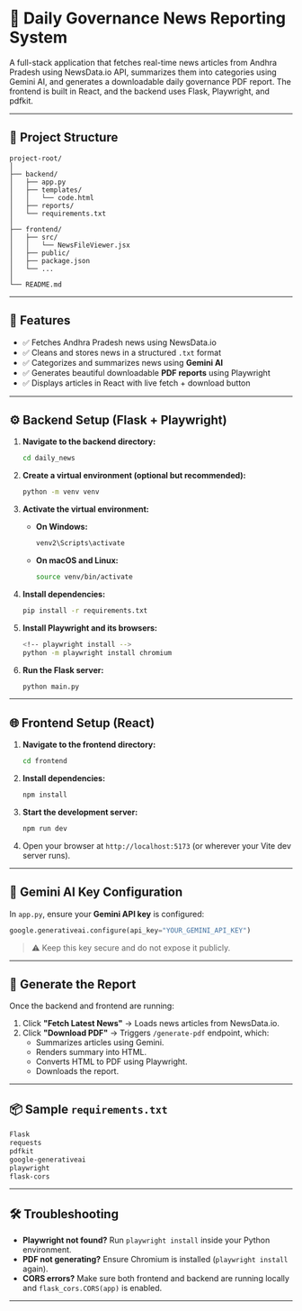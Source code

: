# 📰 Daily Governance News Reporting System

A full-stack application that fetches real-time news articles from Andhra Pradesh using NewsData.io API, summarizes them into categories using Gemini AI, and generates a downloadable daily governance PDF report. The frontend is built in React, and the backend uses Flask, Playwright, and pdfkit.

---

## 🧩 Project Structure

```
project-root/
│
├── backend/
│   ├── app.py
│   ├── templates/
│   │   └── code.html
│   ├── reports/
│   └── requirements.txt
│
├── frontend/
│   ├── src/
│   │   └── NewsFileViewer.jsx
│   ├── public/
│   ├── package.json
│   └── ...
│
└── README.md
```

---

## 🚀 Features

- ✅ Fetches Andhra Pradesh news using NewsData.io
- ✅ Cleans and stores news in a structured `.txt` format
- ✅ Categorizes and summarizes news using **Gemini AI**
- ✅ Generates beautiful downloadable **PDF reports** using Playwright
- ✅ Displays articles in React with live fetch + download button

---

## ⚙️ Backend Setup (Flask + Playwright)

1. **Navigate to the backend directory:**

   ```bash
   cd daily_news
   ```
2. **Create a virtual environment (optional but recommended):**
   ```bash
   python -m venv venv
   ```
3. **Activate the virtual environment:**
   - **On Windows:**
     ```bash
     venv2\Scripts\activate
     ```
   - **On macOS and Linux:**
     ```bash
     source venv/bin/activate
     ```
4. **Install dependencies:**

   ```bash
   pip install -r requirements.txt
   ```

5. **Install Playwright and its browsers:**

   ```bash
   <!-- playwright install -->
   python -m playwright install chromium

   ```

6. **Run the Flask server:**

   ```bash
   python main.py
   ```

---

## 🌐 Frontend Setup (React)

1. **Navigate to the frontend directory:**

   ```bash
   cd frontend
   ```

2. **Install dependencies:**

   ```bash
   npm install
   ```

3. **Start the development server:**

   ```bash
   npm run dev
   ```

4. Open your browser at `http://localhost:5173` (or wherever your Vite dev server runs).

---

## 🧠 Gemini AI Key Configuration

In `app.py`, ensure your **Gemini API key** is configured:

```python
google.generativeai.configure(api_key="YOUR_GEMINI_API_KEY")
```

> ⚠️ Keep this key secure and do not expose it publicly.

---

## 📄 Generate the Report

Once the backend and frontend are running:

1. Click **"Fetch Latest News"** → Loads news articles from NewsData.io.
2. Click **"Download PDF"** → Triggers `/generate-pdf` endpoint, which:
   - Summarizes articles using Gemini.
   - Renders summary into HTML.
   - Converts HTML to PDF using Playwright.
   - Downloads the report.

---

## 📦 Sample `requirements.txt`

```txt
Flask
requests
pdfkit
google-generativeai
playwright
flask-cors
```

---

## 🛠 Troubleshooting

- **Playwright not found?** Run `playwright install` inside your Python environment.
- **PDF not generating?** Ensure Chromium is installed (`playwright install` again).
- **CORS errors?** Make sure both frontend and backend are running locally and `flask_cors.CORS(app)` is enabled.

---
